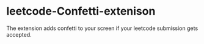 # leetcode-Confetti-extenison
The extension adds confetti to your screen if your leetcode submission gets accepted.
